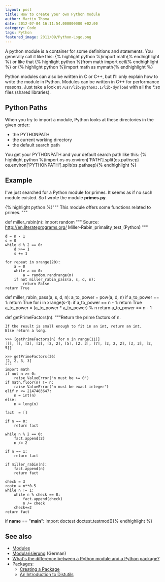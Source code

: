 ```yaml
---
layout: post
title: How to create your own Python module
author: Martin Thoma
date: 2012-07-04 16:11:54.000000000 +02:00
category: Code
tags: Python
featured_image: 2011/09/Python-Logo.png
---
```

A python module is a container for some definitions and statements. You generally call it like this:
{% highlight python %}import math{% endhighlight %}
or like that
{% highlight python %}from math import ceil{% endhighlight %}
or
{% highlight python %}import math as mymath{% endhighlight %}

Python modules can also be written in C or C++, but I'll only explain how to write the module in Python. Modules can be written in C++ for performance reasons. Just take a look at <code>/usr/lib/python3.1/lib-dynload</code> with all the *.so files (shared libraries).

<h2>Python Paths</h2>
When you try to import a module, Python looks at these directories in the given order:
<ul>
  <li>the PYTHONPATH</li>
  <li>the current working directory</li>
  <li>the default search path</li>
</ul>

You get your PYTHONPATH and your default search path like this:
{% highlight python %}import os
os.environ['PATH'].split(os.pathsep)
os.environ['PYTHONPATH'].split(os.pathsep){% endhighlight %}

<h2>Example</h2>
I've just searched for a Python module for primes. It seems as if no such module existed. So I wrote the module <strong>primes.py</strong>.

{% highlight python %}"""
This module offers some functions related to primes.
"""

def miller_rabin(n):
    import random
    """ Source: http://en.literateprograms.org/
                    Miller-Rabin_primality_test_(Python)
        """

    d = n - 1
    s = 0
    while d % 2 == 0:
        d >>= 1
        s += 1

    for repeat in xrange(20):
        a = 0
        while a == 0:
            a = random.randrange(n)
        if not miller_rabin_pass(a, s, d, n):
            return False
    return True

def miller_rabin_pass(a, s, d, n):
    a_to_power = pow(a, d, n)
    if a_to_power == 1:
        return True
    for i in xrange(s-1):
        if a_to_power == n - 1:
            return True
        a_to_power = (a_to_power * a_to_power) % n
    return a_to_power == n - 1

def getPrimeFactors(n):
    """Return the prime factors of n.

    If the result is small enough to fit in an int, return an int.
    Else return a long.

    >>> [getPrimeFactors(n) for n in range(11)]
    [[], [], [2], [3], [2, 2], [5], [2, 3], [7], [2, 2, 2], [3, 3], [2, 5]]

    >>> getPrimeFactors(36)
    [2, 2, 3, 3]
    """
    import math
    if not n >= 0:
        raise ValueError("n must be >= 0")
    if math.floor(n) != n:
        raise ValueError("n must be exact integer")
    elif n <= 2147483647:
        n = int(n)
    else:
        n = long(n)

    fact  = []

    if n == 0:
        return fact

    while n % 2 == 0:
        fact.append(2)
        n /= 2

    if n == 1:
        return fact

    if miller_rabin(n):
        fact.append(n)
        return fact

    check = 3
    rootn = n**0.5
    while n != 1:
        while n % check == 0:
            fact.append(check)
            n /= check
        check+=2
    return fact

if __name__ == "__main__":
    import doctest
    doctest.testmod(){% endhighlight %}

<h2>See also</h2>
<ul>
  <li><a href="http://docs.python.org/tutorial/modules.html">Modules</a></li>
  <li><a href="http://www.python-kurs.eu/modularisierung.php">Modularisierung</a> (German)</li>
  <li><a href="http://stackoverflow.com/q/7948494/562769">What's the difference between a Python module and a Python package?</a></li>
  <li>Packages:
      <ul>
          <li><a href="http://guide.python-distribute.org/creation.html">Creating a Package</a></li>
          <li><a href="http://docs.python.org/distutils/introduction.html">An Introduction to Distutils</a></li>
      </ul>
  </li>
</ul>
